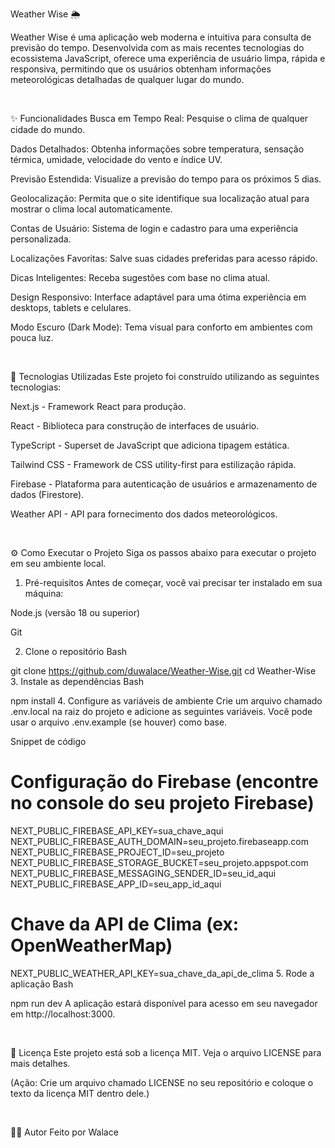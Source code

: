 Weather Wise 🌦️
<br>

Weather Wise é uma aplicação web moderna e intuitiva para consulta de previsão do tempo. Desenvolvida com as mais recentes tecnologias do ecossistema JavaScript, oferece uma experiência de usuário limpa, rápida e responsiva, permitindo que os usuários obtenham informações meteorológicas detalhadas de qualquer lugar do mundo.

<br>

✨ Funcionalidades
Busca em Tempo Real: Pesquise o clima de qualquer cidade do mundo.

Dados Detalhados: Obtenha informações sobre temperatura, sensação térmica, umidade, velocidade do vento e índice UV.

Previsão Estendida: Visualize a previsão do tempo para os próximos 5 dias.

Geolocalização: Permita que o site identifique sua localização atual para mostrar o clima local automaticamente.

Contas de Usuário: Sistema de login e cadastro para uma experiência personalizada.

Localizações Favoritas: Salve suas cidades preferidas para acesso rápido.

Dicas Inteligentes: Receba sugestões com base no clima atual.

Design Responsivo: Interface adaptável para uma ótima experiência em desktops, tablets e celulares.

Modo Escuro (Dark Mode): Tema visual para conforto em ambientes com pouca luz.

<br>

🚀 Tecnologias Utilizadas
Este projeto foi construído utilizando as seguintes tecnologias:

Next.js - Framework React para produção.

React - Biblioteca para construção de interfaces de usuário.

TypeScript - Superset de JavaScript que adiciona tipagem estática.

Tailwind CSS - Framework de CSS utility-first para estilização rápida.

Firebase - Plataforma para autenticação de usuários e armazenamento de dados (Firestore).

Weather API - API para fornecimento dos dados meteorológicos.

<br>

⚙️ Como Executar o Projeto
Siga os passos abaixo para executar o projeto em seu ambiente local.

1. Pré-requisitos
Antes de começar, você vai precisar ter instalado em sua máquina:

Node.js (versão 18 ou superior)

Git

2. Clone o repositório
Bash

git clone https://github.com/duwalace/Weather-Wise.git
cd Weather-Wise
3. Instale as dependências
Bash

npm install
4. Configure as variáveis de ambiente
Crie um arquivo chamado .env.local na raiz do projeto e adicione as seguintes variáveis. Você pode usar o arquivo .env.example (se houver) como base.

Snippet de código

# Configuração do Firebase (encontre no console do seu projeto Firebase)
NEXT_PUBLIC_FIREBASE_API_KEY=sua_chave_aqui
NEXT_PUBLIC_FIREBASE_AUTH_DOMAIN=seu_projeto.firebaseapp.com
NEXT_PUBLIC_FIREBASE_PROJECT_ID=seu_projeto
NEXT_PUBLIC_FIREBASE_STORAGE_BUCKET=seu_projeto.appspot.com
NEXT_PUBLIC_FIREBASE_MESSAGING_SENDER_ID=seu_id_aqui
NEXT_PUBLIC_FIREBASE_APP_ID=seu_app_id_aqui

# Chave da API de Clima (ex: OpenWeatherMap)
NEXT_PUBLIC_WEATHER_API_KEY=sua_chave_da_api_de_clima
5. Rode a aplicação
Bash

npm run dev
A aplicação estará disponível para acesso em seu navegador em http://localhost:3000.

<br>

📝 Licença
Este projeto está sob a licença MIT. Veja o arquivo LICENSE para mais detalhes.

(Ação: Crie um arquivo chamado LICENSE no seu repositório e coloque o texto da licença MIT dentro dele.)

<br>

👨‍💻 Autor
Feito por Walace
